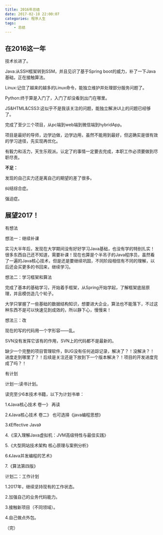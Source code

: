 ```yaml
---
title: 2016年总结
date: 2017-02-18 22:00:07
categories: 程序人生
tags:
	- 总结
---
```

<h2>在2016这一年</h2>

技术长进了。

Java:从SSH框架转到SSM，并且见识了基于Spring boot的威力，补了一下Java基础，正在接触算法。

Linux:记住了越来的越多的Linux命令，能独立维护并处理部分服务问题了。

Python:终于算是入门了，入门了却没看到出门在哪里。
<!--more-->

JS&HTML&CSS3:这似乎不是我该关注的问题，能独立解决UI上的问题已经够了。

完成了至少三个项目，从pc端到web端到微信端到hybridApp。

项目是最好的导师，边学边做，边学边用，虽然不能用到最好，但这确实是很有效的学习途径，先实现再优化。

有毅力和活力，天生乐观派。认定了的事情一定要去完成，本职工作必须要做到尽职尽责。

**不足：**

发现的自己实力还是离自己的期望的差了很多。

纠结综合症。

强迫症。

<h2>展望2017！</h2>

有想法

想法一：继续补课

实习大半年后，发现在大学期间没有好好学习Java基础，也没有学的特别扎实！很多东西自己还不知道，需要补课！现在也算是个半吊子的Java程序员，虽然看了一遍的Java核心技术，但是还是要继续巩固，不同阶段相信有不同的理解，以后还会买更多的书回来，继续学习。


想法二：学习框架和算法

完成了基本的基础学习，开始着手框架，从Spring开始学起，了解框架底层原理，并且模仿造几个轮子。

大学只掌握了一些基础的数据结构知识，想要进大企业，算法也不能落下，不过这种东西不是可以快速见到成效的，所以静下心，慢慢来！


想法三：改

现在的写的代码用一个字形容——乱。

SVN没有发挥它该有的作用，SVN上的代码都不是最新的。

缺少一个完整的项目管理软件，BUG没有任何追踪记录，解决了？！没解决？！进度走到哪里了？！后续是关注还是下放到下一个版本解决？！项目的开发进度完成了吗？！


有计划

计划一:读书计划。

读完至少6本技术书籍，以下为计划书单：

1.《Java核心技术 卷一》 再读

2.《Java核心技术 卷二》 也可选择《java编程思想》

3.《Effective Java》

4.《深入理解Java虚拟机：JVM高级特性与最佳实践》

5.《大型网站技术架构 核心原理与案例分析》

6.《Java并发编程的艺术》

7.《算法第四版》
 

计划二：工作计划

 
1.2017年，继续坚持现有的工作状态。

2.加强自己的业务代码能力。

3.接触新项目（不同领域）。

4.自己做点外包。

（完）

 













